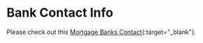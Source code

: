 # Bank Contact Info

Please check out this [Mortgage Banks Contact](https://drive.google.com/file/d/1peeXmaNFtrbOeD3d19fXuhP_j7Z7q9iC/view?usp=sharing){:target="\_blank"}.
